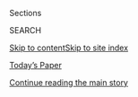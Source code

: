 <div id="app">

<div>

<div class="NYTAppHideMasthead css-1r6wvpq e1suatyy0">

<div class="section css-ui9rw0 e1suatyy2">

<div class="css-eph4ug er09x8g0">

<div class="css-6n7j50">

</div>

<span class="css-1dv1kvn">Sections</span>

<div class="css-10488qs">

<span class="css-1dv1kvn">SEARCH</span>

</div>

[Skip to content](#site-content)[Skip to site
index](#site-index)

</div>

<div class="css-10698na e1huz5gh0">

</div>

</div>

<div id="masthead-bar-one" class="section hasLinks css-15hmgas e1csuq9d3">

<div class="css-uqyvli e1csuq9d0">

</div>

<div class="css-1uqjmks e1csuq9d1">

</div>

<div class="css-9e9ivx">

[](https://myaccount.nytimes3xbfgragh.onion/auth/login?response_type=cookie&client_id=vi)

</div>

<div class="css-1bvtpon e1csuq9d2">

[Today’s Paper](https://www.nytimes3xbfgragh.onion/section/todayspaper)

</div>

</div>

</div>

</div>

<div data-aria-hidden="false">

<div id="site-content" data-role="main">

<div id="top-wrapper" class="css-15p45cc eaca97t0" type="top">

<div id="top-slug" class="css-19x0jxb eaca97t1" hidden="">

Advertisement

</div>

[Continue reading the main
story](#after-top)

<div class="ad top-wrapper" style="text-align:center;height:100%;display:block;min-height:90px">

<div id="top" class="place-ad" data-position="top" data-size-key="top">

</div>

</div>

<div id="after-top">

</div>

</div>

<div id="byline" class="section css-15h4p1b e9abtgs0">

<div class="css-1j21atc e1svk9qx1">

<div class="css-nfcc9b e1svk9qx3">

<div class="css-cnx41t">

![Portrait of Richard C.
Paddock](https://static01.graylady3jvrrxbe.onion/images/2018/10/15/multimedia/author-richard-c-paddock/author-richard-c-paddock-thumbLarge.png)

</div>

<div class="css-vl9dhg e1svk9qx5">

<div class="css-1nrhkj6 e1svk9qx6">

# Richard C. Paddock

</div>

## <span></span>

Richard C. Paddock has worked as a foreign correspondent in 50 countries
on five continents with postings in Moscow, Jakarta, Singapore and
Bangkok. He has spent nearly a dozen years reporting on Southeast Asia,
which he has covered since 2016 as a contributor to The New York Times.

<span class="css-dd5dyy">More**</span>

</div>

</div>

</div>

<div>

<div id="mid1-wrapper" class="css-1mn4oms eaca97t0" type="rank">

<div id="mid1-slug" class="css-1tag3rd eaca97t1">

Advertisement

</div>

[Continue reading the main
story](#after-mid1)

<div id="mid1" class="ad mid1-wrapper" style="text-align:center;height:100%;display:block">

</div>

<div id="after-mid1">

</div>

</div>

</div>

<div class="css-185go5a e1o5byef0">

<div class="css-15cbhtu">

  - [Latest](#stream-panel)
  - <span class="css-6n7j50">Search</span>
    <div class="control">
    <div class="label-container css-1dv1kvn">
    Search
    </div>
    <div class="css-wm4t3d">
    **<span id="clear-search-input" class="css-1dv1kvn">Clear this text
    input</span>
    </div>
    </div>
    <span class="css-1iovbfw"></span>

<div id="stream-panel" class="section css-8msx5b e1jz0cab1">

<div class="css-13mho3u">

1.  
    
    <div class="css-1cp3ece">
    
    <div class="css-1l4spti">
    
    [](/2020/09/05/world/asia/coronavirus-indonesia-school-remote-learning.html)
    
    <div class="css-79elbk">
    
    ![](https://static01.graylady3jvrrxbe.onion/images/2020/09/01/world/00virus-indonesia-schools-promo/merlin_176431233_bfb3e203-8fad-4149-8538-ba9ffa5995f6-thumbWide.jpg?quality=75&auto=webp&disable=upscale)
    
    </div>
    
    ## When Learning Is Really Remote: Students Climb Trees and Travel Miles for a Cell Signal
    
    Schools are closed in Indonesia because of the pandemic, but for the
    rural poor who lack internet access and smartphones, online
    education is particularly difficult.
    
    <div class="css-1nqbnmb ea5icrr0">
    
    By <span class="css-1n7hynb">Richard C. Paddock, Dera Menra Sijabat
    <span>and</span> Ulet
    Ifansasti</span>
    
    </div>
    
    </div>
    
    <div class="css-1lc2l26 e1xfvim33">
    
    </div>
    
    </div>

2.  
    
    <div class="css-1cp3ece">
    
    <div class="css-1l4spti">
    
    [](/2020/07/31/world/asia/indonesia-coronavirus.html)
    
    <div class="css-79elbk">
    
    ![](https://static01.graylady3jvrrxbe.onion/images/2020/07/31/world/31virus-indonesia-1/31virus-indonesia-1-thumbWide-v2.jpg?quality=75&auto=webp&disable=upscale)
    
    </div>
    
    ## In Indonesia, False Virus Cures Pushed by Those Who Should Know Better
    
    In the absence of a unified message from the national government,
    local officials and opportunists have filled the gap with
    misinformation and quack remedies.
    
    <div class="css-1nqbnmb ea5icrr0">
    
    By <span class="css-1n7hynb">Richard C.
    Paddock</span>
    
    </div>
    
    </div>
    
    <div class="css-1lc2l26 e1xfvim33">
    
    </div>
    
    </div>

3.  
    
    <div class="css-1cp3ece">
    
    <div class="css-1l4spti">
    
    [](/2020/07/28/world/asia/malaysia-1mdb-najib.html)
    
    <div class="css-79elbk">
    
    ![](https://static01.graylady3jvrrxbe.onion/images/2020/07/28/world/28malaysia-trial-1/28malaysia-trial-1-thumbWide.jpg?quality=75&auto=webp&disable=upscale)
    
    </div>
    
    ## Najib Razak, Malaysia’s Former Prime Minister, Found Guilty in Graft Trial
    
    Mr. Najib was sentenced to up to 12 years in prison and faces fines
    of nearly $50 million on charges of abuse of power, breach of trust
    and money laundering.
    
    <div class="css-1nqbnmb ea5icrr0">
    
    By <span class="css-1n7hynb">Richard C.
    Paddock</span>
    
    </div>
    
    </div>
    
    <div class="css-1lc2l26 e1xfvim33">
    
    </div>
    
    </div>

4.  
    
    <div class="css-1cp3ece">
    
    <div class="css-1l4spti">
    
    [](/2020/07/25/world/asia/coronavirus-vietnam.html)
    
    <div class="css-79elbk">
    
    ![](https://static01.graylady3jvrrxbe.onion/images/2020/07/25/world/25virus-vietnam/merlin_172632552_1f6142c5-c0e4-488a-94e5-5b95db3132f9-thumbWide.jpg?quality=75&auto=webp&disable=upscale)
    
    </div>
    
    ## Vietnam, Lauded in Coronavirus Fight, Has First Local Case in 100 Days
    
    A 57-year-old grandfather in the city of Danang, with no history of
    travel, tested positive and has been hospitalized. Health officials
    are tracing his contacts.
    
    <div class="css-1nqbnmb ea5icrr0">
    
    By <span class="css-1n7hynb">Richard C.
    Paddock</span>
    
    </div>
    
    </div>
    
    <div class="css-1lc2l26 e1xfvim33">
    
    </div>
    
    </div>

5.  
    
    <div class="css-1cp3ece">
    
    <div class="css-1l4spti">
    
    [](/2020/07/24/world/asia/thailand-crash-red-bull-heir.html)
    
    <div class="css-79elbk">
    
    ![](https://static01.graylady3jvrrxbe.onion/images/2020/07/24/world/24thai-crash/24thai-crash-thumbWide.jpg?quality=75&auto=webp&disable=upscale)
    
    </div>
    
    ## Thailand Drops All Charges Against Red Bull Heir in Deadly Crash
    
    Vorayuth Yoovidhaya, grandson of the energy drinks inventor, had
    fled the country after striking a police officer with his car in
    Bangkok in 2012.
    
    <div class="css-1nqbnmb ea5icrr0">
    
    By <span class="css-1n7hynb">Richard C. Paddock <span>and</span>
    Muktita
    Suhartono</span>
    
    </div>
    
    </div>
    
    <div class="css-1lc2l26 e1xfvim33">
    
    </div>
    
    </div>

6.  
    
    <div class="css-1cp3ece">
    
    <div class="css-1l4spti">
    
    [](/2020/07/22/world/asia/biu-chu-cathedral-vietnam-demolish.html)
    
    <div class="css-79elbk">
    
    ![](https://static01.graylady3jvrrxbe.onion/images/2020/07/22/world/22vietnam-church01/22vietnam-church01-thumbWide.jpg?quality=75&auto=webp&disable=upscale)
    
    </div>
    
    ## Demolition of Historic Vietnam Cathedral Is Underway
    
    The 135-year-old Bui Chu Cathedral will be replaced with a replica
    that can hold more people. The church rejected an offer of land and
    help renovating the old building.
    
    <div class="css-1nqbnmb ea5icrr0">
    
    By <span class="css-1n7hynb">Richard C.
    Paddock</span>
    
    </div>
    
    </div>
    
    <div class="css-1lc2l26 e1xfvim33">
    
    </div>
    
    </div>

7.  
    
    <div class="css-1cp3ece">
    
    <div class="css-1l4spti">
    
    [](/2020/07/20/world/asia/bali-tourism-coronavirus.html)
    
    <div class="css-79elbk">
    
    ![](https://static01.graylady3jvrrxbe.onion/images/2020/07/20/world/20virus-bali-tourism3/merlin_174306324_476c0e47-9059-4a49-ab85-264aa1f9a346-thumbWide.jpg?quality=75&auto=webp&disable=upscale)
    
    </div>
    
    ## With Tourists Gone, Bali Workers Return to Farms and Fishing
    
    Many resort workers have gone home to villages and small towns,
    taking up traditional ways of earning a living to feed themselves
    and their families.
    
    <div class="css-1nqbnmb ea5icrr0">
    
    By <span class="css-1n7hynb">Nyimas Laula <span>and</span> Richard
    C.
    Paddock</span>
    
    </div>
    
    </div>
    
    <div class="css-1lc2l26 e1xfvim33">
    
    </div>
    
    </div>

8.  
    
    <div class="css-1cp3ece">
    
    <div class="css-1l4spti">
    
    [](/2020/07/16/world/asia/indonesia-investigator-acid-attack.html)
    
    <div class="css-79elbk">
    
    ![](https://static01.graylady3jvrrxbe.onion/images/2020/07/16/world/16indonesia-verdict/16indonesia-verdict-thumbWide.jpg?quality=75&auto=webp&disable=upscale)
    
    </div>
    
    ## Police Officers Found Guilty in Acid Attack. But Doubts Remain.
    
    The target of the 2017 attack, a corruption investigator in
    Indonesia who lost most of his sight, and supporters say officials
    have shown little interest in finding who was really behind it.
    
    <div class="css-1nqbnmb ea5icrr0">
    
    By <span class="css-1n7hynb">Dera Menra Sijabat <span>and</span>
    Richard C.
    Paddock</span>
    
    </div>
    
    </div>
    
    <div class="css-1lc2l26 e1xfvim33">
    
    </div>
    
    </div>

9.  
    
    <div class="css-1cp3ece">
    
    <div class="css-1l4spti">
    
    [](/2020/07/15/world/asia/myanmar-wildlife-breeding-plan.html)
    
    <div class="css-79elbk">
    
    ![](https://static01.graylady3jvrrxbe.onion/images/2020/07/15/world/15Myanmar-wildlife01sub/15Myanmar-wildlife01sub-thumbWide.jpg?quality=75&auto=webp&disable=upscale)
    
    </div>
    
    ## Myanmar Plan to Breed Protected Species in Captivity Draws Criticism
    
    Myanmar’s conservation ministry is considering captive breeding of
    as many as 175 threatened species, including tigers, Irrawaddy
    dolphins and rare birds that exist only in the wild.
    
    <div class="css-1nqbnmb ea5icrr0">
    
    By <span class="css-1n7hynb">Richard C. Paddock <span>and</span> Saw
    Nang</span>
    
    </div>
    
    </div>
    
    <div class="css-1lc2l26 e1xfvim33">
    
    </div>
    
    </div>

10. 
    
    <div class="css-1cp3ece">
    
    <div class="css-1l4spti">
    
    [](/2020/07/03/world/asia/myanmar-jade-mine.html)
    
    <div class="css-79elbk">
    
    ![](https://static01.graylady3jvrrxbe.onion/images/2020/07/03/world/03myanmar-mine01/03myanmar-mine01-thumbWide-v2.jpg?quality=75&auto=webp&disable=upscale)
    
    </div>
    
    ## ‘I Thought I Would Die’: Inside Myanmar’s Risky Pursuit of Jade
    
    A survivor was swept away by a wave of mud and water after the wall
    of a mine collapsed on Thursday, killing at least 200 people.
    
    <div class="css-1nqbnmb ea5icrr0">
    
    By <span class="css-1n7hynb">Saw Nang <span>and</span> Richard C.
    Paddock</span>
    
    </div>
    
    </div>
    
    <div class="css-1lc2l26 e1xfvim33">
    
    </div>
    
    </div>

<div class="css-13mho3u">

<div class="css-1t62hi8">

<div class="css-1stvaey">

Show
More

<div>

<div style="border:0;clip:rect(0 0 0 0);height:1px;margin:-1px;overflow:hidden;white-space:nowrap;padding:0;width:1px;position:absolute" data-role="log" data-aria-live="assertive">

</div>

<div style="border:0;clip:rect(0 0 0 0);height:1px;margin:-1px;overflow:hidden;white-space:nowrap;padding:0;width:1px;position:absolute" data-role="log" data-aria-live="assertive">

</div>

<div style="border:0;clip:rect(0 0 0 0);height:1px;margin:-1px;overflow:hidden;white-space:nowrap;padding:0;width:1px;position:absolute" data-role="log" data-aria-live="polite">

</div>

<div style="border:0;clip:rect(0 0 0 0);height:1px;margin:-1px;overflow:hidden;white-space:nowrap;padding:0;width:1px;position:absolute" data-role="log" data-aria-live="polite">

</div>

</div>

</div>

</div>

</div>

</div>

<div class="css-g6hk37 supplemental">

<div id="mid2-wrapper" class="css-10wkyv7 eaca97t0" type="lede">

<div id="mid2-slug" class="css-1tag3rd eaca97t1">

Advertisement

</div>

[Continue reading the main
story](#after-mid2)

<div id="mid2" class="ad mid2-wrapper" style="text-align:center;height:100%;display:block;min-height:250px">

</div>

<div id="after-mid2">

</div>

</div>

## Follow Elsewhere

<div class="module-body">

  - [**<span data-aria-hidden="true">RCPaddock</span><span class="css-1dv1kvn">twitter
    page for RCPaddock</span>](https://twitter.com/RCPaddock)

</div>

## Feedback? Questions?

<div class="css-hftqp3">

Include your name, the article headline, and your message.

</div>

Email Author

</div>

</div>

</div>

</div>

</div>

</div>

## Site Index

<div>

</div>

## Site Information Navigation

  - [© <span>2020</span> <span>The New York Times
    Company</span>](https://help.nytimes3xbfgragh.onion/hc/en-us/articles/115014792127-Copyright-notice)

<!-- end list -->

  - [NYTCo](https://www.nytco.com/)
  - [Contact
    Us](https://help.nytimes3xbfgragh.onion/hc/en-us/articles/115015385887-Contact-Us)
  - [Work with us](https://www.nytco.com/careers/)
  - [Advertise](https://nytmediakit.com/)
  - [T Brand Studio](http://www.tbrandstudio.com/)
  - [Your Ad
    Choices](https://www.nytimes3xbfgragh.onion/privacy/cookie-policy#how-do-i-manage-trackers)
  - [Privacy](https://www.nytimes3xbfgragh.onion/privacy)
  - [Terms of
    Service](https://help.nytimes3xbfgragh.onion/hc/en-us/articles/115014893428-Terms-of-service)
  - [Terms of
    Sale](https://help.nytimes3xbfgragh.onion/hc/en-us/articles/115014893968-Terms-of-sale)
  - [Site
    Map](https://spiderbites.nytimes3xbfgragh.onion)
  - [Help](https://help.nytimes3xbfgragh.onion/hc/en-us)
  - [Subscriptions](https://www.nytimes3xbfgragh.onion/subscription?campaignId=37WXW)

</div>

</div>
